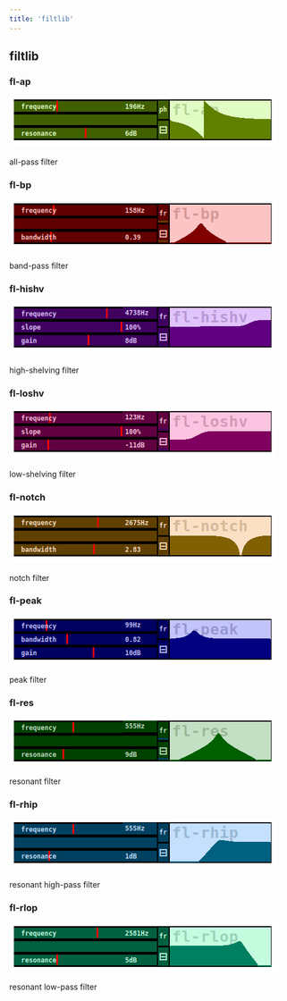 ```yaml
---
title: 'filtlib'
---
```


## filtlib

### fl-ap

![fl-ap](fl-ap.png)

all-pass filter

### fl-bp

![fl-bp](fl-bp.png)

band-pass filter

### fl-hishv

![fl-hishv](fl-hishv.png)

high-shelving filter

### fl-loshv

![fl-loshv](fl-loshv.png)

low-shelving filter

### fl-notch

![fl-notch](fl-notch.png)

notch filter

### fl-peak

![fl-peak](fl-peak.png)

peak filter

### fl-res

![fl-res](fl-res.png)

resonant filter

### fl-rhip

![fl-rhip](fl-rhip.png)

resonant high-pass filter

### fl-rlop

![fl-rlop](fl-rlop.png)

resonant low-pass filter


